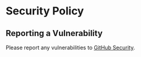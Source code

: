 # Security Policy

## Reporting a Vulnerability

Please report any vulnerabilities to [GitHub Security](https://github.com/LukeGus/Termix/security/advisories).
